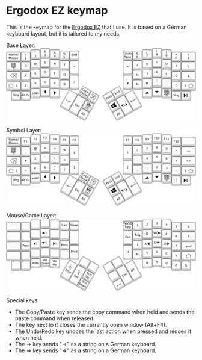 # Ergodox EZ keymap

This is the keymap for the [Ergodox EZ][ez] that I use.
It is based on a German keyboard layout, but it is tailored to my needs.

 [ez]: https://ergodox-ez.com

Base Layer:
![Default layer](layer0.png)

Symbol Layer:
![Symbol layer](layer1.png)

Mouse/Game Layer:
![Gaming layer](layer2.png)

Special keys:
* The Copy/Paste key sends the copy command when held and sends the paste command when released.
* The key next to it closes the currently open window (Alt+F4).
* The Undo/Redo key undoes the last action when pressed and redoes it when held.
* The -> key sends "->" as a string on a German keyboard.
* The => key sends "=>" as a string on a German keyboard.
